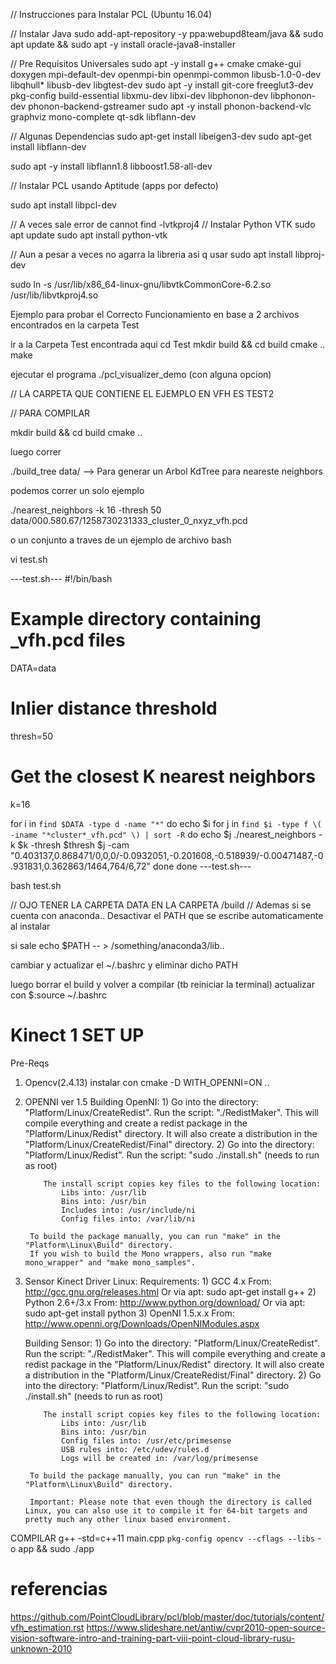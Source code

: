 // Instrucciones para Instalar PCL (Ubuntu 16.04)

// Instalar Java
sudo add-apt-repository -y ppa:webupd8team/java && sudo apt update && sudo apt -y install oracle-java8-installer

// Pre Requisitos Universales
sudo apt -y install g++ cmake cmake-gui doxygen mpi-default-dev openmpi-bin openmpi-common libusb-1.0-0-dev libqhull* libusb-dev libgtest-dev
sudo apt -y install git-core freeglut3-dev pkg-config build-essential libxmu-dev libxi-dev libphonon-dev libphonon-dev phonon-backend-gstreamer
sudo apt -y install phonon-backend-vlc graphviz mono-complete qt-sdk libflann-dev

// Algunas Dependencias
sudo apt-get install libeigen3-dev
sudo apt-get install libflann-dev

sudo apt -y install libflann1.8 libboost1.58-all-dev

// Instalar PCL usando Aptitude (apps por defecto)

 sudo apt install libpcl-dev

// A veces sale error de cannot find -lvtkproj4
// Instalar Python VTK
sudo apt update
sudo apt install python-vtk

// Aun a pesar a veces no agarra la libreria asi q usar
sudo apt install libproj-dev

sudo ln -s /usr/lib/x86_64-linux-gnu/libvtkCommonCore-6.2.so /usr/lib/libvtkproj4.so

Ejemplo para probar el Correcto Funcionamiento
en base a 2 archivos encontrados en la carpeta Test

ir a la Carpeta Test encontrada aqui
cd Test
mkdir build && cd build
cmake ..
make

ejecutar el programa
./pcl_visualizer_demo (con alguna opcion)

// LA CARPETA QUE CONTIENE EL EJEMPLO EN VFH ES TEST2

// PARA COMPILAR

mkdir build && cd build
cmake ..

luego correr

./build_tree data/  --> Para generar un Arbol KdTree para neareste neighbors

podemos correr un solo ejemplo

./nearest_neighbors -k 16 -thresh 50 data/000.580.67/1258730231333_cluster_0_nxyz_vfh.pcd

o un conjunto a traves de un ejemplo de archivo bash

vi test.sh

---test.sh---
#!/bin/bash

# Example directory containing _vfh.pcd files
DATA=data

# Inlier distance threshold
thresh=50

# Get the closest K nearest neighbors
k=16

for i in `find $DATA -type d -name "*"`
do
  echo $i
  for j in `find $i -type f \( -iname "*cluster*_vfh.pcd" \) | sort -R`
  do
    echo $j
    ./nearest_neighbors -k $k -thresh $thresh $j -cam "0.403137,0.868471/0,0,0/-0.0932051,-0.201608,-0.518939/-0.00471487,-0.931831,0.362863/1464,764/6,72"
  done
done
---test.sh---

bash test.sh

// OJO TENER LA CARPETA DATA EN LA CARPETA /build
// Ademas si se cuenta con anaconda.. Desactivar el PATH que se escribe automaticamente al instalar

si sale echo $PATH  -- > /something/anaconda3/lib..

cambiar y actualizar el ~/.bashrc y eliminar dicho PATH

luego borrar el build y volver a compilar (tb reiniciar la terminal)
actualizar con $:source ~/.bashrc


# Kinect 1 SET UP

Pre-Reqs
1. Opencv(2.4.13)
instalar con cmake -D WITH_OPENNI=ON ..

2. OPENNI ver 1.5
Building OpenNI:
		1) Go into the directory: "Platform/Linux/CreateRedist".
		   Run the script: "./RedistMaker".
		   This will compile everything and create a redist package in the "Platform/Linux/Redist" directory.
		   It will also create a distribution in the "Platform/Linux/CreateRedist/Final" directory.
		2) Go into the directory: "Platform/Linux/Redist".
		   Run the script: "sudo ./install.sh" (needs to run as root)

  		   The install script copies key files to the following location:
		       Libs into: /usr/lib
		       Bins into: /usr/bin
		       Includes into: /usr/include/ni
		       Config files into: /var/lib/ni
			
		To build the package manually, you can run "make" in the "Platform\Linux\Build" directory.
		If you wish to build the Mono wrappers, also run "make mono_wrapper" and "make mono_samples".

3. Sensor Kinect Driver
Linux:
	Requirements:
		1) GCC 4.x
		   From: http://gcc.gnu.org/releases.html
		   Or via apt:
		   sudo apt-get install g++
		2) Python 2.6+/3.x
		   From: http://www.python.org/download/
		   Or via apt:
		   sudo apt-get install python
		3) OpenNI 1.5.x.x
		   From: http://www.openni.org/Downloads/OpenNIModules.aspx
		   
	Building Sensor:
		1) Go into the directory: "Platform/Linux/CreateRedist".
		   Run the script: "./RedistMaker".
		   This will compile everything and create a redist package in the "Platform/Linux/Redist" directory.
		   It will also create a distribution in the "Platform/Linux/CreateRedist/Final" directory.
		2) Go into the directory: "Platform/Linux/Redist".
		   Run the script: "sudo ./install.sh" (needs to run as root)

  		   The install script copies key files to the following location:
		       Libs into: /usr/lib
		       Bins into: /usr/bin
		       Config files into: /usr/etc/primesense
		       USB rules into: /etc/udev/rules.d 
		       Logs will be created in: /var/log/primesense
			
		To build the package manually, you can run "make" in the "Platform\Linux\Build" directory.
		
		Important: Please note that even though the directory is called Linux, you can also use it to compile it for 64-bit targets and pretty much any other linux based environment.	

COMPILAR
	g++ -std=c++11 main.cpp `pkg-config opencv --cflags --libs` -o app && sudo ./app







# referencias
https://github.com/PointCloudLibrary/pcl/blob/master/doc/tutorials/content/vfh_estimation.rst
https://www.slideshare.net/antiw/cvpr2010-open-source-vision-software-intro-and-training-part-viii-point-cloud-library-rusu-unknown-2010



